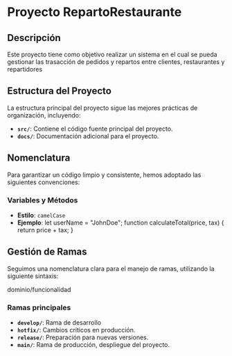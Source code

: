 # Proyecto RepartoRestaurante

## Descripción

Este proyecto tiene como objetivo realizar un sistema en el cual se pueda gestionar las trasacción de pedidos y repartos entre clientes, restaurantes y repartidores
## Estructura del Proyecto

La estructura principal del proyecto sigue las mejores prácticas de organización, incluyendo:

- **`src/`**: Contiene el código fuente principal del proyecto.
- **`docs/`**: Documentación adicional para el proyecto.

## Nomenclatura

Para garantizar un código limpio y consistente, hemos adoptado las siguientes convenciones:

### Variables y Métodos
- **Estilo**: `camelCase`
- **Ejemplo**:
  let userName = "JohnDoe";
  function calculateTotal(price, tax) {
      return price + tax;
  }

## Gestión de Ramas

Seguimos una nomenclatura clara para el manejo de ramas, utilizando la siguiente sintaxis:

dominio/funcionalidad 

### Ramas principales 
- **`develop/`**: Rama de desarrollo
- **`hotfix/`**: Cambios críticos en producción.
- **`release/`**: Preparación para nuevas versiones.
- **`main/`**: Rama de producción, despliegue del proyecto.